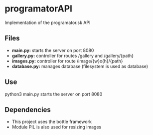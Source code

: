 # programatorAPI
Implementation of the programator.sk API

## Files
- **main.py:** starts the server on port 8080
- **gallery.py:** controller for routes /gallery and /gallery/{path}
- **images.py:** controller for route /image/{w}x{h}/{path}
- **database.py:** manages database (filesystem is used as database)

## Use
python3 main.py starts the server on port 8080

## Dependencies
- This project uses the bottle framework
- Module PIL is also used for resizing images
